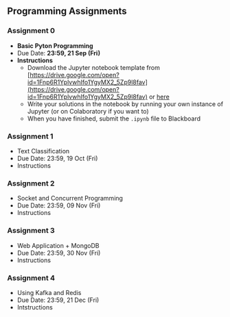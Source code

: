 ## Programming Assignments

### Assignment 0

- **Basic Pyton Programming**
- Due Date: **23:59, 21 Sep (Fri)**
- **Instructions**
    - Download the Jupyter notebook template from [https://drive.google.com/open?id=1Fnp6R1YplvwhIfo1YgyMX2_5Zp9l8fav](https://drive.google.com/open?id=1Fnp6R1YplvwhIfo1YgyMX2_5Zp9l8fav) or [here](assignments/iems5780_a0_template.ipynb)
    - Write your solutions in the notebook by running your own instance of Jupyter (or on Colaboratory if you want to)
    - When you have finished, submit the `.ipynb` file to Blackboard

### Assignment 1

- Text Classification
- Due Date: 23:59, 19 Oct (Fri)
- Instructions

### Assignment 2

- Socket and Concurrent Programming
- Due Date: 23:59, 09 Nov (Fri)
- Instructions

### Assignment 3

- Web Application + MongoDB
- Due Date: 23:59, 30 Nov (Fri)
- Instructions

### Assignment 4

- Using Kafka and Redis
- Due Date: 23:59, 21 Dec (Fri)
- Intstructions
